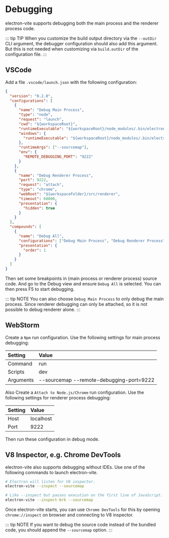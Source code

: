 # Debugging

electron-vite supports debugging both the main process and the renderer process code.

::: tip TIP
When you customize the build output directory via the `--outDir` CLI argument, the debugger configuration should also add this argument. But this is not needed when customizing via `build.outDir` of the configuration file.
:::

## VSCode

Add a file `.vscode/launch.json` with the following configuration:

```json
{
  "version": "0.2.0",
  "configurations": [
    {
      "name": "Debug Main Process",
      "type": "node",
      "request": "launch",
      "cwd": "${workspaceRoot}",
      "runtimeExecutable": "${workspaceRoot}/node_modules/.bin/electron-vite",
      "windows": {
        "runtimeExecutable": "${workspaceRoot}/node_modules/.bin/electron-vite.cmd"
      },
      "runtimeArgs": ["--sourcemap"],
      "env": {
        "REMOTE_DEBUGGING_PORT": "9222"
      }
    },
    {
      "name": "Debug Renderer Process",
      "port": 9222,
      "request": "attach",
      "type": "chrome",
      "webRoot": "${workspaceFolder}/src/renderer",
      "timeout": 60000,
      "presentation": {
        "hidden": true
      }
    }
  ],
  "compounds": [
    {
      "name": "Debug All",
      "configurations": ["Debug Main Process", "Debug Renderer Process"],
      "presentation": {
        "order": 1
      }
    }
  ]
}
```

Then set some breakpoints in (main process or renderer process) source code. And go to the Debug view and ensure `Debug All` is selected. You can then press F5 to start debugging.

::: tip NOTE
You can also choose `Debug Main Process` to only debug the main process. Since renderer debugging can only be attached, so it is not possible to debug renderer alone.
:::

## WebStorm

Create a `Npm` run configuration. Use the following settings for main process debugging:

| Setting   | Value            |
| :-------- | :--------------- |
| Command   | run              |
| Scripts   | dev              |
| Arguments | --sourcemap --remote-debugging-port=9222 |

Also Create a `Attach to Node.js/Chrome` run configuration. Use the following settings for renderer process debugging:

| Setting   | Value            |
| :-------- | :--------------- |
| Host      | localhost        |
| Port      | 9222             |

Then run these configuration in debug mode.

## V8 Inspector, e.g. Chrome DevTools

electron-vite also supports debugging without IDEs. Use one of the following commands to launch electron-vite.

```sh
# Electron will listen for V8 inspector.
electron-vite --inspect --sourcemap

# Like --inspect but pauses execution on the first line of JavaScript.
electron-vite --inspect-brk --sourcemap
```

Once electron-vite starts, you can use `Chrome DevTools` for this by opening `chrome://inspect` on browser and connecting to V8 inspector.

::: tip NOTE
If you want to debug the source code instead of the bundled code, you should append the `--sourcemap` option.
:::
